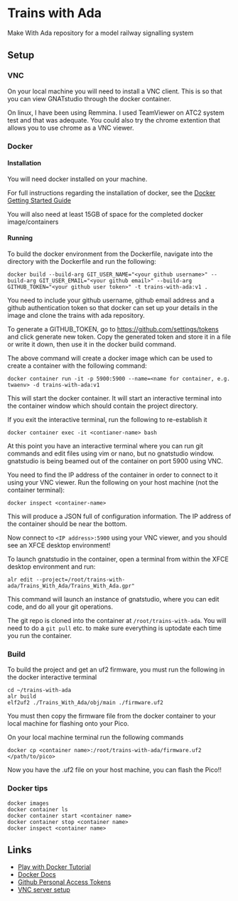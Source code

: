 # Trains with Ada
Make With Ada repository for a model railway signalling system


## Setup

### VNC
On your local machine you will need to install a VNC client. This is so that you can view GNATstudio through the docker container.

On linux, I have been using Remmina. I used TeamViewer on ATC2 system test and that was adequate. You could also try the chrome extention that allows you to use chrome as a VNC viewer.

### Docker

#### Installation
You will need docker installed on your machine.

For full instructions regarding the installation of docker, see the [Docker Getting Started Guide](https://www.docker.com/get-started)

You will also need at least 15GB of space for the completed docker image/containers

#### Running
To build the docker environment from the Dockerfile, navigate into the directory with the Dockerfile and run the following:
```
docker build --build-arg GIT_USER_NAME="<your github username>" --build-arg GIT_USER_EMAIL="<your github email>" --build-arg GITHUB_TOKEN="<your github user token>" -t trains-with-ada:v1 .
```
You need to include your github username, github email address and a github authentication token so that docker can set up your details in the image and clone the trains with ada repository.

To generate a GITHUB_TOKEN, go to https://github.com/settings/tokens and click generate new token. Copy the generated token and store it in a file or write it down, then use it in the docker build command.

The above command will create a docker image which can be used to create a container with the following command:

```
docker container run -it -p 5900:5900 --name=<name for container, e.g. twaenv> -d trains-with-ada:v1
```

This will start the docker container. It will start an interactive terminal into the container window which should contain the project directory.

If you exit the interactive terminal, run the following to re-establish it
```
docker container exec -it <contianer-name> bash
```

At this point you have an interactive terminal where you can run git commands and edit files using vim or nano, but no gnatstudio window. gnatstudio is being beamed out of the container on port 5900 using VNC.

You need to find the IP address of the container in order to connect to it using your VNC viewer. Run the following on your host machine (not the container terminal):
```
docker inspect <container-name>
```

This will produce a JSON full of configuration information. The IP address of the container should be near the bottom.

Now connect to `<IP address>:5900` using your VNC viewer, and you should see an XFCE desktop environment!

To launch gnatstudio in the container, open a terminal from within the XFCE desktop environment and run:
```
alr edit --project=/root/trains-with-ada/Trains_With_Ada/Trains_With_Ada.gpr"
```
This command will launch an instance of gnatstudio, where you can edit code, and do all your git operations.

The git repo is cloned into the container at `/root/trains-with-ada`. You will need to do a `git pull` etc. to make sure everything is uptodate each time you run the container.


### Build
To build the project and get an uf2 firmware, you must run the following in the docker interactive terminal
```
cd ~/trains-with-ada
alr build
elf2uf2 ./Trains_With_Ada/obj/main ./firmware.uf2
```

You must then copy the firmware file from the docker container to your local machine for flashing onto your Pico.

On your local machine terminal run the following commands
```
docker cp <container name>:/root/trains-with-ada/firmware.uf2 </path/to/pico>
```
Now you have the .uf2 file on your host machine, you can flash the Pico!!

### Docker tips
```
docker images
docker container ls
docker container start <container name>
docker container stop <container name>
docker inspect <container name>
```

## Links
- [Play with Docker Tutorial](https://training.play-with-docker.com/)
- [Docker Docs](https://docs.docker.com/)
- [Github Personal Access Tokens](https://docs.github.com/en/github/authenticating-to-github/keeping-your-account-and-data-secure/creating-a-personal-access-token)
- [VNC server setup](https://www.cloudsavvyit.com/10520/how-to-run-gui-applications-in-a-docker-container/)

